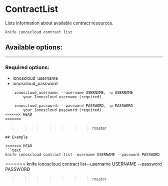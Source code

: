 # ContractList

Lists information about available contract resources.

    knife ionoscloud contract list


## Available options:
---

### Required options:
* ionoscloud_username
* ionoscloud_password

```
    ionoscloud_username: --username USERNAME, -u USERNAME
        your Ionoscloud username (required)

    ionoscloud_password: --password PASSWORD, -p PASSWORD
        your Ionoscloud password (required)
<<<<<<< HEAD
=======

```
>>>>>>> master

```
## Example

<<<<<<< HEAD
```text
knife ionoscloud contract list--username USERNAME --password PASSWORD
```
=======
    knife ionoscloud contract list--username USERNAME --password PASSWORD
>>>>>>> master
